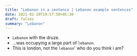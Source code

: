 ```yaml
---
title: "Lebanon in a sentence | Lebanon example sentences"
date: 2021-01-20T19:57:50+05:30
draft: falses
summary: "Lebanon"
---
```

- `Lebanon` with the druze.
- ...was occupying a large part of `lebanon`.
- This is london, not the `lebanon`' who do you think i am?
                 
